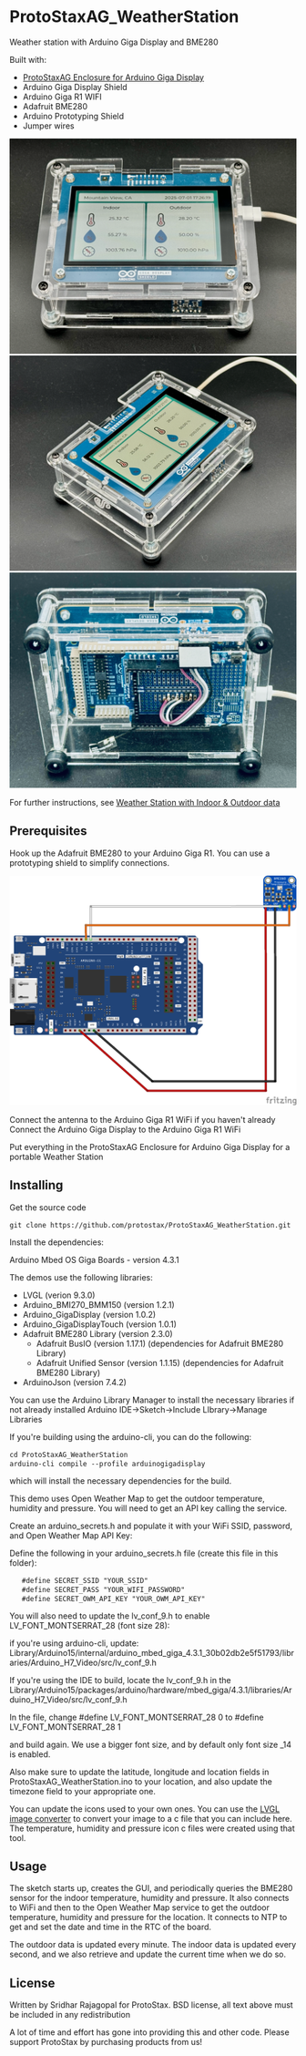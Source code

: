# ProtoStaxAG_WeatherStation
Weather station with Arduino Giga Display and BME280 

Built with:
* [ProtoStaxAG Enclosure for Arduino Giga Display](https://www.protostax.com/products/protostax-ag-enclosure-for-arduino-giga-display)
* Arduino Giga Display Shield
* Arduino Giga R1 WIFI
* Adafruit BME280
* Arduino Prototyping Shield
* Jumper wires

![ProtoStaxAG_WeatherStation](ProtoStaxAG_WeatherStation.png)
![ProtoStaxAG_WeatherStation](ProtoStaxAG_WeatherStation2.png)
![ProtoStaxAG_WeatherStation](ProtoStaxAG_WeatherStationBack.png)

For further instructions, see [Weather Station with Indoor & Outdoor data](https://www.hackster.io/sridhar-rajagopal/weather-station-with-indoor-outdoor-data-2a7b44)

## Prerequisites

Hook up the Adafruit BME280 to your Arduino Giga R1. You can use a prototyping shield to simplify connections. 

![Fritzing Diagram](ProtoStaxAG_WeatherStation_bb.png)

Connect the antenna to the Arduino Giga R1 WiFi if you haven't already
Connect the Arduino Giga Display to the Arduino Giga R1 WiFi

Put everything in the ProtoStaxAG Enclosure for Arduino Giga Display for a portable Weather Station

## Installing

Get the source code
```
git clone https://github.com/protostax/ProtoStaxAG_WeatherStation.git
```

Install the dependencies: 

Arduino Mbed OS Giga Boards - version 4.3.1

The demos use the following libraries:

* LVGL (verion 9.3.0)
* Arduino_BMI270_BMM150 (version 1.2.1)
* Arduino_GigaDisplay (version 1.0.2)
* Arduino_GigaDisplayTouch (version 1.0.1)
* Adafruit BME280 Library (version 2.3.0)
  * Adafruit BusIO (version 1.17.1) (dependencies for Adafruit BME280 Library)
  * Adafruit Unified Sensor (version 1.1.15) (dependencies for Adafruit BME280 Library)
* ArduinoJson (version 7.4.2)

You can use the Arduino Library Manager to install the necessary libraries if not already installed
Arduino IDE->Sketch->Include LIbrary->Manage Libraries 

If you're building using the arduino-cli, you can do the following:

```
cd ProtoStaxAG_WeatherStation
arduino-cli compile --profile arduinogigadisplay
```

which will install the necessary dependencies for the build. 

This demo uses Open Weather Map to get the outdoor temperature, humidity and pressure. You will need to get an API key calling the service. 

Create an arduino_secrets.h and populate it with your WiFi SSID, password, and Open Weather Map API Key:

Define the following in your arduino_secrets.h file (create this file in this folder):
```
   #define SECRET_SSID "YOUR_SSID"
   #define SECRET_PASS "YOUR_WIFI_PASSWORD"
   #define SECRET_OWM_API_KEY "YOUR_OWM_API_KEY"
```
You will also need to update the lv_conf_9.h to enable LV_FONT_MONTSERRAT_28 (font size 28):

if you're using arduino-cli, update:
Library/Arduino15/internal/arduino_mbed_giga_4.3.1_30b02db2e5f51793/libraries/Arduino_H7_Video/src/lv_conf_9.h 

If you're using the IDE to build, locate the lv_conf_9.h in the
Library/Arduino15/packages/arduino/hardware/mbed_giga/4.3.1/libraries/Arduino_H7_Video/src/lv_conf_9.h 

In the file, change 
#define LV_FONT_MONTSERRAT_28 0 
to 
#define LV_FONT_MONTSERRAT_28 1

and build again. We use a bigger font size, and by default only font size _14 is enabled. 

Also make sure to update the latitude, longitude and location fields in ProtoStaxAG_WeatherStation.ino to your location, 
and also update the timezone field to your appropriate one. 

You can update the icons used to your own ones. You can use the [LVGL image converter](https://lvgl.io/tools/imageconverter) to convert your image to a c file that you can include here. 
The temperature, humidity and pressure icon c files were created using that tool. 

## Usage

The sketch starts up, creates the GUI, and periodically queries the BME280 sensor for the indoor temperature, humidity and pressure. 
It also connects to WiFi and then to the Open Weather Map service to get the outdoor temperature, humidity and pressure for the location. 
It connects to NTP to get and set the date and time in the RTC of the board. 

The outdoor data is updated every minute. The indoor data is updated every second, and we also retrieve and update the current time when we do so. 

## License

Written by Sridhar Rajagopal for ProtoStax. BSD license, all text above must be included in any redistribution

A lot of time and effort has gone into providing this and other code. Please support ProtoStax by purchasing products from us!
